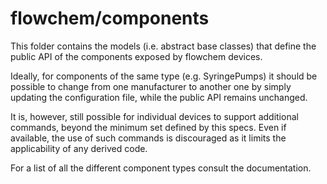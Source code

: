 # flowchem/components

This folder contains the models (i.e. abstract base classes) that define the public API of the components exposed by
flowchem devices.

Ideally, for components of the same type (e.g. SyringePumps) it should be possible to change from one manufacturer to
another one by simply updating the configuration file, while the public API remains unchanged.

It is, however, still possible for individual devices to support additional commands, beyond the minimum set defined by
this specs.
Even if available, the use of such commands is discouraged as it limits the applicability of any derived code.

For a list of all the different component types consult the documentation.
